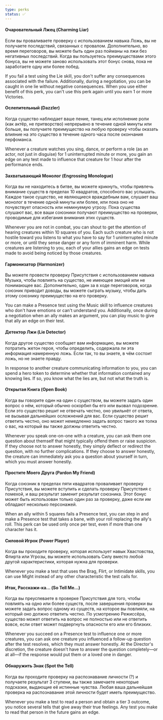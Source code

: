 ```yaml
---
type: perks
status: ✅
---
```

#### Очаровательный Лжец (Charming Liar)

Если вы проваливаете проверку с использованием навыка Ложь, вы не получаете последствий, связанных с провалом. Дополнительно, во время переговоров, вы можете быть один раз пойманы на лжи без негативных последствий. Когда вы пользуетесь преимуществами этого бонуса, вы не можете заново использовать этот бонус снова, пока не заработаете одну или более побед.  

If you fail a test using the Lie skill, you don't suffer any consequences associated with the failure. Additionally, during a negotiation, you can be caught in one lie without negative consequences. When you use either benefit of this perk, you can't use this perk again until you earn 1 or more Victories.

#### Ослепительный (Dazzler)

Когда существо наблюдает ваше пение, танец или исполнение роли (как актёр, не притворство) непрерывно в течение одной минуты или больше, вы получаете преимущество на любую проверку чтобы оказать влияние на это существо в течение одного часа после окончания перфоманса. 

Whenever a creature watches you sing, dance, or perform a role (as an actor, not just in disguise) for 1 uninterrupted minute or more, you gain an edge on any test made to influence that creature for 1 hour after the performance ends.


#### Захватывающий Монолог (Engrossing Monologue)

Когда вы не находитесь в битве, вы можете крикнуть, чтобы привлечь внимание существ в пределах 10 квадратов, способного вас услышать. Каждое такое существо, не являющиеся враждебным вам, слушает ваш монолог в течение одной минуты или более, или пока оно не почувствует опасность или неминуемую угрозу. Пока существа слушают вас, все ваши союзники получают преимущество на проверки, проводимые для избегания внимания этих существ.

Whenever you are not in combat, you can shout to get the attention of hearing creatures within 10 squares of you. Each such creature who is not hostile toward you listens to what you have to say for 1 uninterrupted minute or more, or until they sense danger or any form of imminent harm. While creatures are listening to you, each of your allies gains an edge on tests made to avoid being noticed by those creatures.


#### Гармонизатор (Harmonizer)

Вы можете провести проверку Присутствия с использованием навыка Музыка, чтобы повлиять на существо, не имеющее эмоций или не понимающее вас. Дополнительно, один за в ходе переговоров, когда союзник приводит доводы, вы можете сыграть музыку, чтобы дать этому союзнику преимущество на его проверку.

You can make a Presence test using the Music skill to influence creatures who don't have emotions or can't understand you. Additionally, once during a negotiation when an ally makes an argument, you can play music to give that ally an edge on their test.


#### Детектор Лжи (Lie Detector)

Когда другое существо сообщает вам информацию, вы можете потратить жетон героя, чтобы определить, содержала ли эта информация намеренную ложь. Если так, то вы знаете, в чём состоит ложь, но не знаете правду.

In response to another creature communicating information to you, you can spend a hero token to determine whether that information contained any knowing lies. If so, you know what the lies are, but not what the truth is.


#### Открытая Книга (Open Book)

Когда вы говорите один на один с существом, вы можете задать один вопрос о нём, который обычно оскорбил бы его или вызвал подозрение. Если это существо решит не отвечать честно, оно увильнёт от ответа, не вызывая дальнейших осложнений для вас. Если существо решит ответить честно, оно может немедленно задать вопрос такого же толка о вас, на который вы также должны ответить честно.

Whenever you speak one-on-one with a creature, you can ask them one question about themself that might typically offend them or raise suspicion. If they choose not to answer honestly, they simply deflect or redirect the question, with no further complications. If they choose to answer honestly, the creature can immediately ask you a question about yourself in turn, which you must answer honestly.


#### Простите Моего Друга (Pardon My Friend)

Когда союзник в пределах пяти квадратов проваливает проверку Присутствия, вы можете вступить и сделать проверку Присутствия с помехой, и ваш результат заменит результат союзника. Этот бонус может быть использован только один раз за проверку, даже если им обладают несколько персонажей.

When an ally within 5 squares fails a Presence test, you can step in and make a Presence test that takes a bane, with your roll replacing the ally's roll. This perk can be used only once per test, even if more than one character has it.


#### Силовой Игрок (Power Player)

Когда вы проходите проверку, которая использует навык Хвастовства, Флирта или Угрозы, вы можете использовать Силу вместо любой другой характеристики, которая нужна для проверки.

Whenever you make a test that uses the Brag, Flirt, or Intimidate skills, you can use Might instead of any other characteristic the test calls for.


#### Итак, Расскажи-ка... (So Tell Me...)

Когда вы преуспеваете в проверке Присутствия для того, чтобы повлиять на одно или более существ, после завершения проверки вы можете задать вопрос одному из существ, на которое вы повлияли, на который оно должно ответить честно. По усмотрению Режиссёра, существо может ответить на вопрос не полностью или не ответить вовсе, если ответ может подвергнуть опасности его или его близких.

Whenever you succeed on a Presence test to influence one or more creatures, you can ask one creature you influenced a follow-up question after the test resolves, which they must answer honestly. At the Director's discretion, the creature doesn't have to answer the question completely—or at all—if the response would put them or a loved one in danger.


#### Обнаружить Знак (Spot the Tell)

Когда вы проходите проверку на распознавание личности (?) и получаете результат 3 ступени, вы также замечаете некоторые подсказки, выдающие её истинные чувства. Любая ваша дальнейшая проверка на распознавание этой личности будет иметь преимущество.

Whenever you make a test to read a person and obtain a tier 3 outcome, you notice several tells that give away their true feelings. Any test you make to read that person in the future gains an edge.